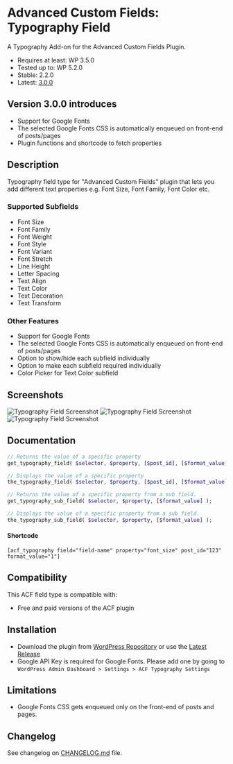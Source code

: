 # Advanced Custom Fields: Typography Field

A Typography Add-on for the Advanced Custom Fields Plugin.

  - Requires at least: WP 3.5.0
  - Tested up to: WP 5.2.0
  - Stable: 2.2.0
  - Latest: [3.0.0](releases/tag/3.0.0)

## Version 3.0.0 introduces

* Support for Google Fonts
* The selected Google Fonts CSS is automatically enqueued on front-end of posts/pages
* Plugin functions and shortcode to fetch properties

## Description
Typography field type for "Advanced Custom Fields" plugin that lets you add different text properties e.g. Font Size, Font Family, Font Color etc.
### Supported Subfields
* Font Size
* Font Family
* Font Weight
* Font Style
* Font Variant
* Font Stretch
* Line Height
* Letter Spacing
* Text Align
* Text Color
* Text Decoration
* Text Transform

### Other Features
* Support for Google Fonts
* The selected Google Fonts CSS is automatically enqueued on front-end of posts/pages
* Option to show/hide each subfield individually
* Option to make each subfield required individually
* Color Picker for Text Color subfield

## Screenshots
![Typography Field Screenshot](https://raw.githubusercontent.com/mujahidi/typography/master/screenshot-1.png "Typography Sample Field Settings")
![Typography Field Screenshot](https://raw.githubusercontent.com/mujahidi/typography/master/screenshot-2.png "Typography Sample Field Content Editing")
![Typography Field Screenshot](https://raw.githubusercontent.com/mujahidi/typography/master/screenshot-3.png "Google Key Field required for Google Fonts")

## Documentation
```php
// Returns the value of a specific property
get_typography_field( $selector, $property, [$post_id], [$format_value] );

// Displays the value of a specific property
the_typography_field( $selector, $property, [$post_id], [$format_value] );

// Returns the value of a specific property from a sub field.
get_typography_sub_field( $selector, $property, [$format_value] );

// Displays the value of a specific property from a sub field.
the_typography_sub_field( $selector, $property, [$format_value] );
```
#### Shortcode
`[acf_typography field="field-name" property="font_size" post_id="123" format_value="1"]`

## Compatibility

This ACF field type is compatible with:
* Free and paid versions of the ACF plugin

## Installation

- Download the plugin from [WordPress Repository](https://wordpress.org/plugins/acf-typography-field/) or use the [Latest Release](releases)
- Google API Key is required for Google Fonts. Please add one by going to `WordPress Admin Dashboard > Settings > ACF Typography Settings`

## Limitations
- Google Fonts CSS gets enqueued only on the front-end of posts and pages.

## Changelog
See changelog on [CHANGELOG.md](CHANGELOG.md) file.
